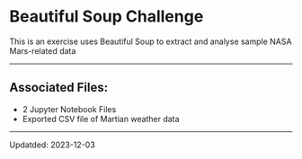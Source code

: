 # Beautiful Soup Challenge

<p>This is an exercise uses Beautiful Soup to extract and analyse sample NASA Mars-related data</p>

----

## Associated Files:
- 2 Jupyter Notebook Files
- Exported CSV file of Martian weather data 

---

Updatded: 2023-12-03